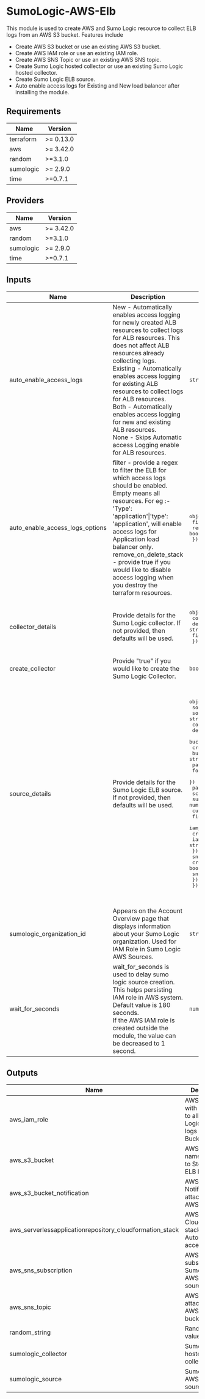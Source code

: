 # SumoLogic-AWS-Elb

This module is used to create AWS and Sumo Logic resource to collect ELB logs from an AWS S3 bucket. Features include
- Create AWS S3 bucket or use an existing AWS S3 bucket.
- Create AWS IAM role or use an existing IAM role.
- Create AWS SNS Topic or use an existing AWS SNS topic.
- Create Sumo Logic hosted collector or use an existing Sumo Logic hosted collector.
- Create Sumo Logic ELB source.
- Auto enable access logs for Existing and New load balancer after installing the module.

## Requirements

| Name | Version |
|------|---------|
| terraform | >= 0.13.0 |
| aws | >= 3.42.0 |
| random | >=3.1.0 |
| sumologic | >= 2.9.0 |
| time | >=0.7.1 |

## Providers

| Name | Version |
|------|---------|
| aws | >= 3.42.0 |
| random | >=3.1.0 |
| sumologic | >= 2.9.0 |
| time | >=0.7.1 |

## Inputs

| Name | Description | Type | Default | Required |
|------|-------------|------|---------|:--------:|
| auto\_enable\_access\_logs | New - Automatically enables access logging for newly created ALB resources to collect logs for ALB resources. This does not affect ALB resources already collecting logs.<br>                              Existing - Automatically enables access logging for existing ALB resources to collect logs for ALB resources.<br>                               Both - Automatically enables access logging for new and existing ALB resources.<br>                               None - Skips Automatic access Logging enable for ALB resources. | `string` | `"Both"` | no |
| auto\_enable\_access\_logs\_options | filter - provide a regex to filter the ELB for which access logs should be enabled. Empty means all resources. For eg :- 'Type': 'application'\|'type': 'application', will enable access logs for Application load balancer only.<br>            remove\_on\_delete\_stack - provide true if you would like to disable access logging when you destroy the terraform resources. | <pre>object({<br>    filter                 = string<br>    remove_on_delete_stack = bool<br>  })</pre> | <pre>{<br>  "filter": "",<br>  "remove_on_delete_stack": true<br>}</pre> | no |
| collector\_details | Provide details for the Sumo Logic collector. If not provided, then defaults will be used. | <pre>object({<br>    collector_name = string<br>    description    = string<br>    fields         = map(string)<br>  })</pre> | <pre>{<br>  "collector_name": "SumoLogic Elb Collector <Random ID>",<br>  "description": "This collector is created using Sumo Logic terraform AWS ELB module to collect AWS elb logs.",<br>  "fields": {}<br>}</pre> | no |
| create\_collector | Provide "true" if you would like to create the Sumo Logic Collector. | `bool` | n/a | yes |
| source\_details | Provide details for the Sumo Logic ELB source. If not provided, then defaults will be used. | <pre>object({<br>    source_name     = string<br>    source_category = string<br>    collector_id    = string<br>    description     = string<br>    bucket_details = object({<br>      create_bucket        = bool<br>      bucket_name          = string<br>      path_expression      = string<br>      force_destroy_bucket = bool<br>    })<br>    paused               = bool<br>    scan_interval        = string<br>    sumo_account_id      = number<br>    cutoff_relative_time = string<br>    fields               = map(string)<br>    iam_details = object({<br>      create_iam_role = bool<br>      iam_role_arn    = string<br>    })<br>    sns_topic_details = object({<br>      create_sns_topic = bool<br>      sns_topic_arn    = string<br>    })<br>  })</pre> | <pre>{<br>  "bucket_details": {<br>    "bucket_name": "elb-logs-random-id",<br>    "create_bucket": true,<br>    "force_destroy_bucket": true,<br>    "path_expression": "*AWSLogs/<ACCOUNT-ID>/elasticloadbalancing/<REGION-NAME>/*"<br>  },<br>  "collector_id": "",<br>  "cutoff_relative_time": "-1d",<br>  "description": "This source is created using Sumo Logic terraform AWS elb module to collect AWS elb logs.",<br>  "fields": {},<br>  "iam_details": {<br>    "create_iam_role": true,<br>    "iam_role_arn": null<br>  },<br>  "paused": false,<br>  "scan_interval": 300000,<br>  "sns_topic_details": {<br>    "create_sns_topic": true,<br>    "sns_topic_arn": null<br>  },<br>  "source_category": "Labs/aws/elb",<br>  "source_name": "Elb Source",<br>  "sumo_account_id": 926226587429<br>}</pre> | no |
| sumologic\_organization\_id | Appears on the Account Overview page that displays information about your Sumo Logic organization. Used for IAM Role in Sumo Logic AWS Sources. | `string` | n/a | yes |
| wait\_for\_seconds | wait\_for\_seconds is used to delay sumo logic source creation. This helps persisting IAM role in AWS system.<br>        Default value is 180 seconds.<br>        If the AWS IAM role is created outside the module, the value can be decreased to 1 second. | `number` | `180` | no |

## Outputs

| Name | Description |
|------|-------------|
| aws\_iam\_role | AWS IAM role with permission to allow Sumo Logic to read logs from S3 Bucket. |
| aws\_s3\_bucket | AWS S3 Bucket name created to Store the ELB logs. |
| aws\_s3\_bucket\_notification | AWS S3 Bucket Notification attached to the AWS S3 Bucket |
| aws\_serverlessapplicationrepository\_cloudformation\_stack | AWS CloudFormation stack for ALB Auto Enable access logs. |
| aws\_sns\_subscription | AWS SNS subscription to Sumo Logic AWS ELB source. |
| aws\_sns\_topic | AWS SNS topic attached to the AWS S3 bucket. |
| random\_string | Random String value created. |
| sumologic\_collector | Sumo Logic hosted collector. |
| sumologic\_source | Sumo Logic AWS ELB source. |
